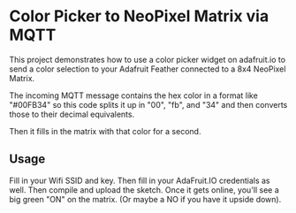 # Color Picker to NeoPixel Matrix via MQTT

This project demonstrates how to use a color picker widget on adafruit.io 
to send a color selection to your Adafruit Feather connected to a 8x4 NeoPixel Matrix.

The incoming MQTT message contains the hex color in a format like "#00FB34" so this code
splits it up in "00", "fb", and "34" and then converts those to their decimal equivalents.

Then it fills in the matrix with that color for a second.

## Usage

Fill in your Wifi SSID and key.  Then fill in your AdaFruit.IO credentials as well.  Then
compile and upload the sketch.  Once it gets online, you'll see a big green "ON" on the matrix.
(Or maybe a NO if you have it upside down).
